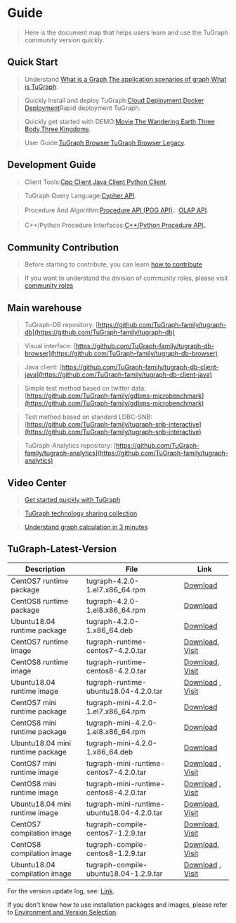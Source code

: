 # Guide

> Here is the document map that helps users learn and use the TuGraph community version quickly.

## Quick Start

> Understand [What is a Graph](./2.introduction/1.what-is-graph.md),[The application scenarios of graph](./2.introduction/8.scenarios.md),[What is TuGraph](./2.introduction/3.what-is-tugraph.md).

> Quickly Install and deploy TuGraph:[Cloud Deployment](5.installation&running/5.cloud-deployment.md),[Docker Deployment](5.installation&running/3.docker-deployment.md)Rapid deployment TuGraph.

> Quickly get started with DEMO:[Movie](./3.quick-start/2.demo/1.movie.md),[The Wandering Earth](./3.quick-start/2.demo/2.wandering-earth.md),[Three Body](./3.quick-start/2.demo/3.the-three-body.md),[Three Kingdoms](./3.quick-start/2.demo/4.three-kingdoms.md).

> User Guide:[TuGraph Browser](./4.user-guide/1.tugraph-browser.md),[TuGraph Browser Legacy](./4.user-guide/2.tugraph-browser-legacy.md).

## Development Guide

> Client Tools:[Cpp Client](7.client-tools/2.cpp-client.md),[Java Client](7.client-tools/3.java-client.md),[Python Client](7.client-tools/1.python-client.md).

> TuGraph Query Language:[Cypher API](8.query/1.cypher.md).

> Procedure And Algorithm:[Procedure API (POG API)](9.olap&procedure/1.procedure/1.procedure.md)、[OLAP API](9.olap&procedure/2.olap/1.tutorial.md).

> C++/Python Procedure Interfaces:[C++/Python Procedure API](9.olap&procedure/1.procedure/index.rst)。

## Community Contribution

> Before starting to contribute, you can learn [how to contribute](12.contributor-manual/1.contributing.md)

> If you want to understand the division of community roles, please visit [community roles](12.contributor-manual/2.community-roles.md)

## Main warehouse

> TuGraph-DB repository: [https://github.com/TuGraph-family/tugraph-db](https://github.com/TuGraph-family/tugraph-db)

> Visual interface: [https://github.com/TuGraph-family/tugraph-db-browser](https://github.com/TuGraph-family/tugraph-db-browser)

> Java client: [https://github.com/TuGraph-family/tugraph-db-client-java](https://github.com/TuGraph-family/tugraph-db-client-java)

> Simple test method based on twitter data: [https://github.com/TuGraph-family/gdbms-microbenchmark](https://github.com/TuGraph-family/gdbms-microbenchmark)

> Test method based on standard LDBC-SNB: [https://github.com/TuGraph-family/tugraph-snb-interactive](https://github.com/TuGraph-family/tugraph-snb-interactive)

> TuGraph-Analytics repository: [https://github.com/TuGraph-family/tugraph-analytics](https://github.com/TuGraph-family/tugraph-analytics)

## Video Center

> [Get started quickly with TuGraph](https://space.bilibili.com/1196053065/channel/seriesdetail?sid=2593741)

> [TuGraph technology sharing collection](https://space.bilibili.com/1196053065/channel/seriesdetail?sid=3009777)

> [Understand graph calculation in 3 minutes](https://www.bilibili.com/video/BV15U4y1r7AW/)

## TuGraph-Latest-Version

| Description | File | Link |
|---------------------|--------------------------------------------|------------------------------------------------------------------------------------------------------------------------------------------------------------------------------------------------|
| CentOS7 runtime package | tugraph-4.2.0-1.el7.x86_64.rpm | [Download](https://tugraph-web.oss-cn-beijing.aliyuncs.com/tugraph/tugraph-4.2.0/tugraph-4.2.0-1.el7.x86_64.rpm) |
| CentOS8 runtime package | tugraph-4.2.0-1.el8.x86_64.rpm | [Download](https://tugraph-web.oss-cn-beijing.aliyuncs.com/tugraph/tugraph-4.2.0/tugraph-4.2.0-1.el8.x86_64.rpm) |
| Ubuntu18.04 runtime package | tugraph-4.2.0-1.x86_64.deb | [Download](https://tugraph-web.oss-cn-beijing.aliyuncs.com/tugraph/tugraph-4.2.0/tugraph-4.2.0-1.x86_64.deb) |
| CentOS7 runtime image | tugraph-runtime-centos7-4.2.0.tar | [Download](https://tugraph-web.oss-cn-beijing.aliyuncs.com/tugraph/tugraph-4.2.0/tugraph-runtime-centos7-4.2.0.tar), [Visit](https://hub.docker.com/r/tugraph/tugraph-runtime-centos7) |
| CentOS8 runtime image | tugraph-runtime-centos8-4.2.0.tar | [Download](https://tugraph-web.oss-cn-beijing.aliyuncs.com/tugraph/tugraph-4.2.0/tugraph-runtime-centos8-4.2.0.tar), [Visit](https://hub.docker.com/r/tugraph/tugraph-runtime-centos8) |
| Ubuntu18.04 runtime image | tugraph-runtime-ubuntu18.04-4.2.0.tar | [Download](https://tugraph-web.oss-cn-beijing.aliyuncs.com/tugraph/tugraph-4.2.0/tugraph-runtime-ubuntu18.04-4.2.0.tar) , [Visit](https://hub.docker.com/r/tugraph/tugraph-runtime-ubuntu18.04) |
| CentOS7 mini runtime package | tugraph-mini-4.2.0-1.el7.x86_64.rpm | [Download](https://tugraph-web.oss-cn-beijing.aliyuncs.com/tugraph/tugraph-4.2.0/tugraph-mini-4.2.0-1.el7.x86_64.rpm) |
| CentOS8 mini runtime package | tugraph-mini-4.2.0-1.el8.x86_64.rpm | [Download](https://tugraph-web.oss-cn-beijing.aliyuncs.com/tugraph/tugraph-4.2.0/tugraph-mini-4.2.0-1.el8.x86_64.rpm) |
| Ubuntu18.04 mini runtime package | tugraph-mini-4.2.0-1.x86_64.deb | [Download](https://tugraph-web.oss-cn-beijing.aliyuncs.com/tugraph/tugraph-4.2.0/tugraph-mini-4.2.0-1.x86_64.deb) |
| CentOS7 mini runtime image | tugraph-mini-runtime-centos7-4.2.0.tar | [Download](https://tugraph-web.oss-cn-beijing.aliyuncs.com/tugraph/tugraph-4.2.0/tugraph-mini-runtime-centos7-4.2.0.tar) , [Visit](https://hub.docker.com/r/tugraph/tugraph-mini-runtime-centos7) |
| CentOS8 mini runtime image | tugraph-mini-runtime-centos8-4.2.0.tar | [Download](https://tugraph-web.oss-cn-beijing.aliyuncs.com/tugraph/tugraph-4.2.0/tugraph-mini-runtime-centos8-4.2.0.tar) , [Visit](https://hub.docker.com/r/tugraph/tugraph-mini-runtime-centos8) |
| Ubuntu18.04 mini runtime image | tugraph-mini-runtime-ubuntu18.04-4.2.0.tar | [Download](https://tugraph-web.oss-cn-beijing.aliyuncs.com/tugraph/tugraph-4.2.0/tugraph-mini-runtime-ubuntu18.04-4.2.0.tar), [Visit](https://hub.docker.com/r/tugraph/tugraph-mini-runtime-ubuntu18.04) |
| CentOS7 compilation image | tugraph-compile-centos7-1.2.9.tar | [Download](https://tugraph-web.oss-cn-beijing.aliyuncs.com/tugraph/tugraph-docker-compile/tugraph-compile-centos7-1.2.9.tar), [Visit](https://hub.docker.com/r/tugraph/tugraph-compile-centos7) |
| CentOS8 compilation image | tugraph-compile-centos8-1.2.9.tar | [Download](https://tugraph-web.oss-cn-beijing.aliyuncs.com/tugraph/tugraph-docker-compile/tugraph-compile-centos8-1.2.9.tar), [Visit](https://hub.docker.com/r/tugraph/tugraph-compile-centos8) |
| Ubuntu18.04 compilation image | tugraph-compile-ubuntu18.04-1.2.9.tar | [Download](https://tugraph-web.oss-cn-beijing.aliyuncs.com/tugraph/tugraph-docker-compile/tugraph-compile-ubuntu18.04-1.2.9.tar) , [Visit](https://hub.docker.com/r/tugraph/tugraph-compile-ubuntu18.04) |


For the version update log, see: [Link](https://github.com/TuGraph-family/tugraph-db/blob/master/release/CHANGELOG_CN.md).

If you don't know how to use installation packages and images, please refer to [Environment and Version Selection](13.best-practices/4.selection.md).